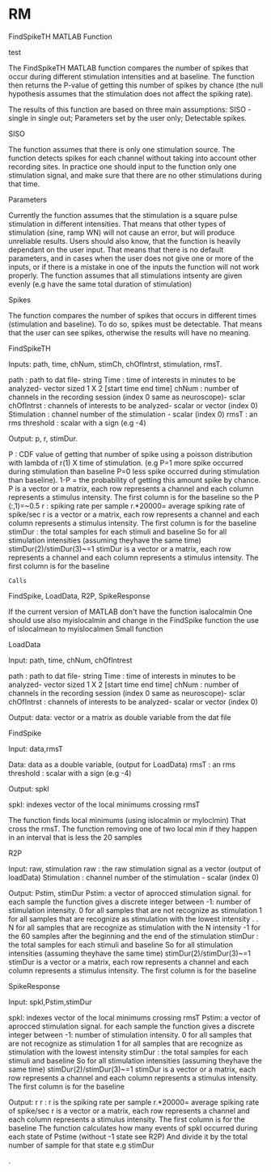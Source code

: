 # RM
FindSpikeTH 
MATLAB Function

test

The FindSpikeTH MATLAB function compares the number of spikes that occur during different stimulation intensities and at baseline. The function then returns the P-value of getting this number of spikes by chance (the null hypothesis assumes that the stimulation does not affect the spiking rate).

The results of this function are based on three main assumptions:
SISO - single in single out;
Parameters set by the user only;
Detectable spikes.

SISO

The function assumes that there is only one stimulation source.
The function detects spikes for each channel without taking into account other recording sites.
In practice one should input to the function only one stimulation signal, and make sure that  there are no other stimulations during that time.   
 

Parameters

Currently the function assumes that the stimulation is a square pulse stimulation in different intensities.
That means that other types of stimulation (sine, ramp WN) will not cause an error, but will produce unreliable results.
Users should also know, that the function is heavily dependant on the user input.
That means that there is no default parameters, and in cases when the user does not give one or more of the inputs, or if there is a mistake in one of the inputs the function will not work properly.
The function assumes that all stimulations intsenty are given evenly (e.g have the same total duration of stimulation)

Spikes 

The function compares the number of spikes that occurs in different times (stimulation and baseline). To do so, spikes must be detectable.
That means that the user can  see spikes, otherwise the results will have no meaning.






FindSpikeTH

Inputs: path, time, chNum, stimCh, chOfIntrst, stimulation, rmsT.

path : path to dat file- string 
Time : time of interests in minutes to be analyzed- vector sized 1 X 2  [start time  end time]
chNum : number of channels in the recording session (index 0 same as neuroscope)- sclar
chOfIntrst : channels of interests to be analyzed- scalar or vector (index 0)
Stimulation : channel number of the stimulation - scalar (index 0)
rmsT : an rms threshold : scalar with a sign (e.g -4)



Output: p, r, stimDur.


P : CDF value of getting that number of spike using a poisson distribution with lambda of
 r(1) X time of stimulation. (e.g P=1 more spike occurred during stimulation than baseline P=0  less spike occurred during stimulation than baseline).
1-P = the probability of getting this amount spike by chance.
P is a vector or a matrix, each row represents a channel and each column represents a stimulus intensity.
The first column is for the baseline so the P (:,1)=~0.5
r : spiking rate per sample r.*20000= average spiking rate of spike/sec
r is a vector or a matrix, each row represents a channel and each column represents a stimulus intensity.
The first column is for the baseline
stimDur :  the total samples for each stimuli and baseline 
So for all stimulation intensities (assuming theyhave the same time) stimDur(2)/stimDur(3)~=1
stimDur is a vector or a matrix, each row represents a channel and each column represents a stimulus intensity.
The first column is for the baseline

    
    Calls

   FindSpike, LoadData, R2P, SpikeResponse
 
If the current version of MATLAB  don't have  the function isalocalmin
One should use also 
myislocalmin and change in the  FindSpike function the use of islocalmean to myislocalmen 
Small function


LoadData

Input: path, time, chNum, chOfIntrest

path : path to dat file- string 
Time : time of interests in minutes to be analyzed- vector sized 1 X 2  [start time  end time]
chNum : number of channels in the recording session (index 0 same as neuroscope)- sclar
chOfIntrst : channels of interests to be analyzed- scalar or vector (index 0)

  Output: data: vector or a matrix as double variable from the dat file





FindSpike

Input: data,rmsT

Data: data as a double variable, (output for LoadData)
rmsT : an rms threshold : scalar with a sign (e.g -4)

Output:  spkI 

spkI:  indexes vector of the local minimums crossing rmsT

The function finds local minimums (using islocalmin or myloclmin)
That cross the rmsT.
The function removing one of two local min if they happen in an interval that is less the 20 samples








R2P


Input: raw, stimulation
raw : the raw stimulation signal as a vector (output of loadData)
Stimulation : channel number of the stimulation - scalar (index 0)

Output: Pstim, stimDur
Pstim: a vector of aprocced stimulation signal. for each sample the function gives a discrete integer between -1: number of stimulation intensity.
0 for all samples that are not recognize as stimulation
1 for all samples that are recognize as stimulation with the lowest intensity 
.
.
N for all samples that are recognize as stimulation with the N intensity
-1 for the 60 samples after the beginning and the end of the stimulation 
stimDur :  the total samples for each stimuli and baseline 
So for all stimulation intensities (assuming theyhave the same time) stimDur(2)/stimDur(3)~=1
stimDur is a vector or a matrix, each row represents a channel and each column represents a stimulus intensity.
The first column is for the baseline


SpikeResponse

Input: spkI,Pstim,stimDur

 spkI:  indexes vector of the local minimums crossing rmsT
Pstim: a vector of aprocced stimulation signal. for each sample the function gives a discrete integer between -1: number of stimulation intensity.
0 for all samples that are not recognize as stimulation
1 for all samples that are recognize as stimulation with the lowest intensity 
stimDur :  the total samples for each stimuli and baseline 
So for all stimulation intensities (assuming theyhave the same time) stimDur(2)/stimDur(3)~=1
stimDur is a vector or a matrix, each row represents a channel and each column represents a stimulus intensity.
The first column is for the baseline






Output: r
r :  r is the spiking rate per sample r.*20000= average spiking rate of spike/sec
r is a vector or a matrix, each row represents a channel and each column represents a stimulus intensity.
The first column is for the baseline
The function calculates how many events of spkI occurred during each state of Pstime (without -1 state see  R2P)
And divide it by the total number of sample for that state e.g stimDur


.





